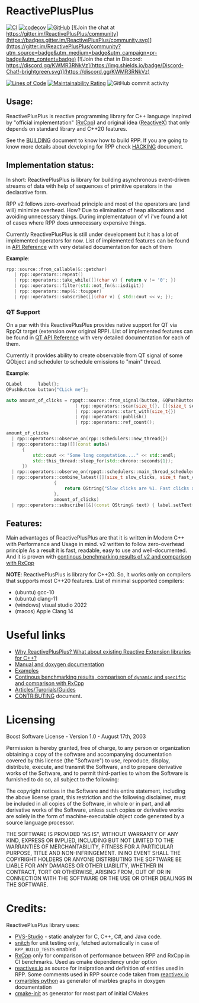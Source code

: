 # ReactivePlusPlus
[![CI](https://github.com/victimsnino/ReactivePlusPlus/actions/workflows/ci.yml/badge.svg)](https://github.com/victimsnino/ReactivePlusPlus/actions/workflows/ci.yml)
[![codecov](https://codecov.io/gh/victimsnino/ReactivePlusPlus/branch/v2/graph/badge.svg?token=INEHPRF18E)](https://app.codecov.io/gh/victimsnino/ReactivePlusPlus/tree/v2) 
[![GitHub](https://img.shields.io/github/license/victimsnino/ReactivePlusPlus)](https://github.com/victimsnino/ReactivePlusPlus/blob/main/LICENSE)
[![Join the chat at https://gitter.im/ReactivePlusPlus/community](https://badges.gitter.im/ReactivePlusPlus/community.svg)](https://gitter.im/ReactivePlusPlus/community?utm_source=badge&utm_medium=badge&utm_campaign=pr-badge&utm_content=badge) 
[![Join the chat in Discord: https://discord.gg/KWMR3RNkVz](https://img.shields.io/badge/Discord-Chat!-brightgreen.svg)](https://discord.gg/KWMR3RNkVz)

[![Lines of Code](https://sonarcloud.io/api/project_badges/measure?project=victimsnino_ReactivePlusPlus&metric=ncloc&branch=v2)](https://sonarcloud.io/summary/new_code?id=victimsnino_ReactivePlusPlus&branch=v2)
[![Maintainability Rating](https://sonarcloud.io/api/project_badges/measure?project=victimsnino_ReactivePlusPlus&metric=sqale_rating&branch=v2)](https://sonarcloud.io/summary/new_code?id=victimsnino_ReactivePlusPlus&branch=v2)
![GitHub commit activity](https://img.shields.io/github/commit-activity/m/victimsnino/ReactivePlusPlus)

## Usage:

ReactivePlusPlus is reactive programming library for C++ language inspired by "official implementation" ([RxCpp](https://github.com/ReactiveX/RxCpp)) and original idea ([ReactiveX](https://reactivex.io/)) that only depends on standard library and C++20 features.

See the [BUILDING](BUILDING.md) document to know how to build RPP.
If you are going to know more details about developing for RPP check [HACKING](HACKING.md) document.

## Implementation status:

In short: ReactivePlusPlus is library for building asynchronous event-driven streams of data with help of sequences of primitive operators in the declarative form.

RPP v2 follows zero-overhead principle and most of the operators are (and will) minimize overhead. How? Due to elimination of heap allocations and avoiding unnecessary things. During implementatuon of v1 i've found a lot of cases where RPP does unnecessary expensive things.

Currently ReactivePlusPlus is still under development but it has a lot of implemented operators for now. List of implemented features can be found in [API Reference](https://victimsnino.github.io/ReactivePlusPlus/docs/html/group__rpp.html) with very detailed documentation for each of them

**Example**:

```cpp
rpp::source::from_callable(&::getchar)
   | rpp::operators::repeat()
   | rpp::operators::take_while([](char v) { return v != '0'; })
   | rpp::operators::filter(std::not_fn(&::isdigit))
   | rpp::operators::map(&::toupper)
   | rpp::operators::subscribe([](char v) { std::cout << v; });
```

### QT Support

On a par with this ReactivePlusPlus provides native support for QT via RppQt target (extension over original RPP). List of implemented features can be found in [QT API Reference](https://victimsnino.github.io/ReactivePlusPlus/docs/html/group__rppqt.html) with very detailed documentation for each of them.

Currently it provides ability to create observable from QT signal of some QObject and scheduler to schedule emissions to "main" thread.

**Example**:
```cpp
QLabel      label{};
QPushButton button{"CLick me"};

auto amount_of_clicks = rppqt::source::from_signal(button, &QPushButton::pressed) // <-------
                          | rpp::operators::scan(size_t{}, [](size_t seed, const auto&) { return seed + 1; })
                          | rpp::operators::start_with(size_t{})
                          | rpp::operators::publish()
                          | rpp::operators::ref_count();

amount_of_clicks
  | rpp::operators::observe_on(rpp::schedulers::new_thread{})
  | rpp::operators::tap([](const auto&)
      {
          std::cout << "Some long computation...." << std::endl;
          std::this_thread::sleep_for(std::chrono::seconds{1});
      })
  | rpp::operators::observe_on(rppqt::schedulers::main_thread_scheduler{}) // <---------------
  | rpp::operators::combine_latest([](size_t slow_clicks, size_t fast_clicks)
                  {
                      return QString{"Slow clicks are %1. Fast clicks are %2"}.arg(slow_clicks).arg(fast_clicks);
                  },
                  amount_of_clicks)
  | rpp::operators::subscribe([&](const QString& text) { label.setText(text); });
```

## Features:

Main advantages of ReactivePlusPlus are that it is written in Modern C++ with Performance and Usage in mind. v2 written to follow zero-overhead principle As a result it is fast, readable, easy to use and well-documented. And it is proven with [continous benchmarking results of v2 and comparison with RxCpp](https://victimsnino.github.io/ReactivePlusPlus/v2/benchmark)

**NOTE**: ReactivePlusPlus is library for C++20. So, it works only on compilers that supports most C++20 features. List of minimal supported compilers:
- (ubuntu) gcc-10
- (ubuntu) clang-11
- (windows) visual studio 2022
- (macos) Apple Clang 14

# Useful links
- [Why ReactivePlusPlus? What about existing Reactive Extension libraries for C++?](https://victimsnino.github.io/ReactivePlusPlus/docs/html/why_rpp.html)
- [Manual and doxygen documentation](https://victimsnino.github.io/ReactivePlusPlus/v2/docs/html/index.html)
- [Examples](https://github.com/victimsnino/ReactivePlusPlus/tree/main/src/examples)
- [Continous benchmarking results, comparison of `dynamic` and `specific` and comparison with RxCpp](https://victimsnino.github.io/ReactivePlusPlus/v2/benchmark)
- [Articles/Turorials/Guides](https://github.com/victimsnino/ReactivePlusPlus/blob/main/docs/Articles.md)
- [CONTRIBUTING](CONTRIBUTING.md) document.

# Licensing

Boost Software License - Version 1.0 - August 17th, 2003

Permission is hereby granted, free of charge, to any person or organization
obtaining a copy of the software and accompanying documentation covered by
this license (the "Software") to use, reproduce, display, distribute,
execute, and transmit the Software, and to prepare derivative works of the
Software, and to permit third-parties to whom the Software is furnished to
do so, all subject to the following:

The copyright notices in the Software and this entire statement, including
the above license grant, this restriction and the following disclaimer,
must be included in all copies of the Software, in whole or in part, and
all derivative works of the Software, unless such copies or derivative
works are solely in the form of machine-executable object code generated by
a source language processor.

THE SOFTWARE IS PROVIDED "AS IS", WITHOUT WARRANTY OF ANY KIND, EXPRESS OR
IMPLIED, INCLUDING BUT NOT LIMITED TO THE WARRANTIES OF MERCHANTABILITY,
FITNESS FOR A PARTICULAR PURPOSE, TITLE AND NON-INFRINGEMENT. IN NO EVENT
SHALL THE COPYRIGHT HOLDERS OR ANYONE DISTRIBUTING THE SOFTWARE BE LIABLE
FOR ANY DAMAGES OR OTHER LIABILITY, WHETHER IN CONTRACT, TORT OR OTHERWISE,
ARISING FROM, OUT OF OR IN CONNECTION WITH THE SOFTWARE OR THE USE OR OTHER
DEALINGS IN THE SOFTWARE.

# Credits:
ReactivePlusPlus library uses:
- [PVS-Studio](https://pvs-studio.com/pvs-studio/?utm_source=website&utm_medium=github&utm_campaign=open_source) - static analyzer for C, C++, C#, and Java code.
- [snitch](https://github.com/cschreib/snitch) for unit testing only, fetched automatically in case of `RPP_BUILD_TESTS` enabled
- [RxCpp](https://github.com/ReactiveX/RxCpp) only for comparison of performance between RPP and RxCpp in CI benchmarks. Used as cmake dependency under option
- [reactivex.io](https://reactivex.io) as source for insipration and definition of entities used in RPP. Some comments used in RPP source code taken from [reactivex.io](https://reactivex.io)
- [rxmarbles python](https://pypi.org/project/rxmarbles/) as generator of marbles graphs in doxygen documentation
- [cmake-init](https://github.com/friendlyanon/cmake-init) as generator for most part of initial CMakes

